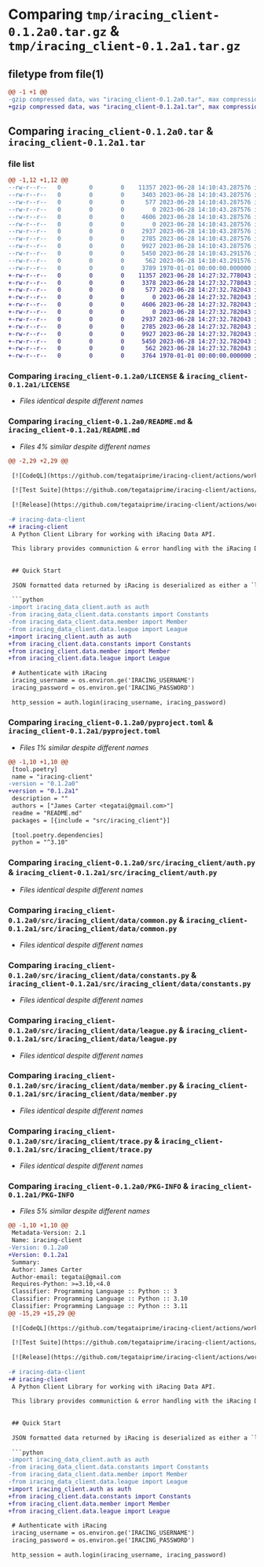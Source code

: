 # Comparing `tmp/iracing_client-0.1.2a0.tar.gz` & `tmp/iracing_client-0.1.2a1.tar.gz`

## filetype from file(1)

```diff
@@ -1 +1 @@
-gzip compressed data, was "iracing_client-0.1.2a0.tar", max compression
+gzip compressed data, was "iracing_client-0.1.2a1.tar", max compression
```

## Comparing `iracing_client-0.1.2a0.tar` & `iracing_client-0.1.2a1.tar`

### file list

```diff
@@ -1,12 +1,12 @@
--rw-r--r--   0        0        0    11357 2023-06-28 14:10:43.287576 iracing_client-0.1.2a0/LICENSE
--rw-r--r--   0        0        0     3403 2023-06-28 14:10:43.287576 iracing_client-0.1.2a0/README.md
--rw-r--r--   0        0        0      577 2023-06-28 14:10:43.287576 iracing_client-0.1.2a0/pyproject.toml
--rw-r--r--   0        0        0        0 2023-06-28 14:10:43.287576 iracing_client-0.1.2a0/src/iracing_client/__init__.py
--rw-r--r--   0        0        0     4606 2023-06-28 14:10:43.287576 iracing_client-0.1.2a0/src/iracing_client/auth.py
--rw-r--r--   0        0        0        0 2023-06-28 14:10:43.287576 iracing_client-0.1.2a0/src/iracing_client/data/__init__.py
--rw-r--r--   0        0        0     2937 2023-06-28 14:10:43.287576 iracing_client-0.1.2a0/src/iracing_client/data/common.py
--rw-r--r--   0        0        0     2785 2023-06-28 14:10:43.287576 iracing_client-0.1.2a0/src/iracing_client/data/constants.py
--rw-r--r--   0        0        0     9927 2023-06-28 14:10:43.287576 iracing_client-0.1.2a0/src/iracing_client/data/league.py
--rw-r--r--   0        0        0     5450 2023-06-28 14:10:43.291576 iracing_client-0.1.2a0/src/iracing_client/data/member.py
--rw-r--r--   0        0        0      562 2023-06-28 14:10:43.291576 iracing_client-0.1.2a0/src/iracing_client/trace.py
--rw-r--r--   0        0        0     3789 1970-01-01 00:00:00.000000 iracing_client-0.1.2a0/PKG-INFO
+-rw-r--r--   0        0        0    11357 2023-06-28 14:27:32.778043 iracing_client-0.1.2a1/LICENSE
+-rw-r--r--   0        0        0     3378 2023-06-28 14:27:32.778043 iracing_client-0.1.2a1/README.md
+-rw-r--r--   0        0        0      577 2023-06-28 14:27:32.782043 iracing_client-0.1.2a1/pyproject.toml
+-rw-r--r--   0        0        0        0 2023-06-28 14:27:32.782043 iracing_client-0.1.2a1/src/iracing_client/__init__.py
+-rw-r--r--   0        0        0     4606 2023-06-28 14:27:32.782043 iracing_client-0.1.2a1/src/iracing_client/auth.py
+-rw-r--r--   0        0        0        0 2023-06-28 14:27:32.782043 iracing_client-0.1.2a1/src/iracing_client/data/__init__.py
+-rw-r--r--   0        0        0     2937 2023-06-28 14:27:32.782043 iracing_client-0.1.2a1/src/iracing_client/data/common.py
+-rw-r--r--   0        0        0     2785 2023-06-28 14:27:32.782043 iracing_client-0.1.2a1/src/iracing_client/data/constants.py
+-rw-r--r--   0        0        0     9927 2023-06-28 14:27:32.782043 iracing_client-0.1.2a1/src/iracing_client/data/league.py
+-rw-r--r--   0        0        0     5450 2023-06-28 14:27:32.782043 iracing_client-0.1.2a1/src/iracing_client/data/member.py
+-rw-r--r--   0        0        0      562 2023-06-28 14:27:32.782043 iracing_client-0.1.2a1/src/iracing_client/trace.py
+-rw-r--r--   0        0        0     3764 1970-01-01 00:00:00.000000 iracing_client-0.1.2a1/PKG-INFO
```

### Comparing `iracing_client-0.1.2a0/LICENSE` & `iracing_client-0.1.2a1/LICENSE`

 * *Files identical despite different names*

### Comparing `iracing_client-0.1.2a0/README.md` & `iracing_client-0.1.2a1/README.md`

 * *Files 4% similar despite different names*

```diff
@@ -2,29 +2,29 @@
 
 [![CodeQL](https://github.com/tegataiprime/iracing-client/actions/workflows/github-code-scanning/codeql/badge.svg)](https://github.com/tegataiprime/iracing-client/actions/workflows/github-code-scanning/codeql)
 
 [![Test Suite](https://github.com/tegataiprime/iracing-client/actions/workflows/test-suite.yaml/badge.svg)](https://github.com/tegataiprime/iracing-client/actions/workflows/test-suite.yaml)
 
 [![Release](https://github.com/tegataiprime/iracing-client/actions/workflows/release.yaml/badge.svg)](https://github.com/tegataiprime/iracing-client/actions/workflows/release.yaml)
 
-# iracing-data-client
+# iracing-client
 A Python Client Library for working with iRacing Data API.
 
 This library provides communiction & error handling with the iRacing Data API.
 
 
 ## Quick Start
 
 JSON formatted data returned by iRacing is deserialized as either a `list` or `dict` using [`json.loads`](https://docs.python.org/3/library/json.html)
 
 ```python
-import iracing_data_client.auth as auth
-from iracing_data_client.data.constants import Constants
-from iracing_data_client.data.member import Member
-from iracing_data_client.data.league import League
+import iracing_client.auth as auth
+from iracing_client.data.constants import Constants
+from iracing_client.data.member import Member
+from iracing_client.data.league import League
 
 # Authenticate with iRacing
 iracing_username = os.environ.ge('IRACING_USERNAME')
 iracing_password = os.environ.ge('IRACING_PASSWORD')
 
 http_session = auth.login(iracing_username, iracing_password)
```

### Comparing `iracing_client-0.1.2a0/pyproject.toml` & `iracing_client-0.1.2a1/pyproject.toml`

 * *Files 1% similar despite different names*

```diff
@@ -1,10 +1,10 @@
 [tool.poetry]
 name = "iracing-client"
-version = "0.1.2a0"
+version = "0.1.2a1"
 description = ""
 authors = ["James Carter <tegatai@gmail.com>"]
 readme = "README.md"
 packages = [{include = "src/iracing_client"}]
 
 [tool.poetry.dependencies]
 python = "^3.10"
```

### Comparing `iracing_client-0.1.2a0/src/iracing_client/auth.py` & `iracing_client-0.1.2a1/src/iracing_client/auth.py`

 * *Files identical despite different names*

### Comparing `iracing_client-0.1.2a0/src/iracing_client/data/common.py` & `iracing_client-0.1.2a1/src/iracing_client/data/common.py`

 * *Files identical despite different names*

### Comparing `iracing_client-0.1.2a0/src/iracing_client/data/constants.py` & `iracing_client-0.1.2a1/src/iracing_client/data/constants.py`

 * *Files identical despite different names*

### Comparing `iracing_client-0.1.2a0/src/iracing_client/data/league.py` & `iracing_client-0.1.2a1/src/iracing_client/data/league.py`

 * *Files identical despite different names*

### Comparing `iracing_client-0.1.2a0/src/iracing_client/data/member.py` & `iracing_client-0.1.2a1/src/iracing_client/data/member.py`

 * *Files identical despite different names*

### Comparing `iracing_client-0.1.2a0/src/iracing_client/trace.py` & `iracing_client-0.1.2a1/src/iracing_client/trace.py`

 * *Files identical despite different names*

### Comparing `iracing_client-0.1.2a0/PKG-INFO` & `iracing_client-0.1.2a1/PKG-INFO`

 * *Files 5% similar despite different names*

```diff
@@ -1,10 +1,10 @@
 Metadata-Version: 2.1
 Name: iracing-client
-Version: 0.1.2a0
+Version: 0.1.2a1
 Summary: 
 Author: James Carter
 Author-email: tegatai@gmail.com
 Requires-Python: >=3.10,<4.0
 Classifier: Programming Language :: Python :: 3
 Classifier: Programming Language :: Python :: 3.10
 Classifier: Programming Language :: Python :: 3.11
@@ -15,29 +15,29 @@
 
 [![CodeQL](https://github.com/tegataiprime/iracing-client/actions/workflows/github-code-scanning/codeql/badge.svg)](https://github.com/tegataiprime/iracing-client/actions/workflows/github-code-scanning/codeql)
 
 [![Test Suite](https://github.com/tegataiprime/iracing-client/actions/workflows/test-suite.yaml/badge.svg)](https://github.com/tegataiprime/iracing-client/actions/workflows/test-suite.yaml)
 
 [![Release](https://github.com/tegataiprime/iracing-client/actions/workflows/release.yaml/badge.svg)](https://github.com/tegataiprime/iracing-client/actions/workflows/release.yaml)
 
-# iracing-data-client
+# iracing-client
 A Python Client Library for working with iRacing Data API.
 
 This library provides communiction & error handling with the iRacing Data API.
 
 
 ## Quick Start
 
 JSON formatted data returned by iRacing is deserialized as either a `list` or `dict` using [`json.loads`](https://docs.python.org/3/library/json.html)
 
 ```python
-import iracing_data_client.auth as auth
-from iracing_data_client.data.constants import Constants
-from iracing_data_client.data.member import Member
-from iracing_data_client.data.league import League
+import iracing_client.auth as auth
+from iracing_client.data.constants import Constants
+from iracing_client.data.member import Member
+from iracing_client.data.league import League
 
 # Authenticate with iRacing
 iracing_username = os.environ.ge('IRACING_USERNAME')
 iracing_password = os.environ.ge('IRACING_PASSWORD')
 
 http_session = auth.login(iracing_username, iracing_password)
```

